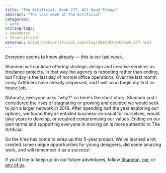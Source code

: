 ```yaml
---
title: "The Artificial, Week 277: All Good Things"
abstract: "The last week of The Artificial"
categories:
- work
writing-tags:
- weeknotes
- theartificial
external: https://theartificial.com/blog/2018/07/24/week-277.html
---
```


Everyone seems to know already — this is our last week.

Shannon will continue offering strategic design and creative services as freelance projects. In that way the agency is [rebooting](https://artificial.design/) rather than ending, but Friday is the last day of normal office operations. Over the last month many Artificers have already dispersed, and I will soon begin my first in-house job.

Naturally, everyone asks "why?" so here's the short story: Shannon and I considered the risks of stagnating or growing and decided we would seek to join a larger network in 2018. After spending half the year exploring our options, we found they all entailed business-as-usual for ourselves, would take years to develop, or required compromising our values. Ending on our own terms and supporting everyone in moving on is more authentic to The Artificial.

So the time has come to wrap up this 5-year project. We've learned a lot, created some unique opportunities for young designers, did some amazing work, and will remember it as a success!

If you'd like to keep up on our future adventures, follow [Shannon](https://shannonethomas.com/), [me](https://hans.gerwitz.com/), or [any of us](/people/).
